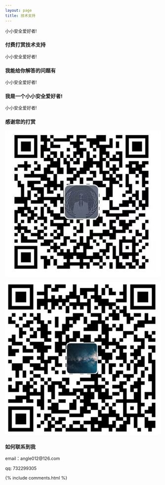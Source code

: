 ```yaml
---
layout: page
title: 技术支持 
---
```


小小安全爱好者!
<h3> 付费打赏技术支持 </h3>

小小安全爱好者!


<h3> 我能给你解答的问题有 </h3>

小小安全爱好者!


<h3> 我是一个小小安全爱好者! </h3>

小小安全爱好者!


<h3> 感谢您的打赏 </h3> 

![](/images/payimg/alipayimg.jpg)

![](/images/payimg/weipayimg.jpg)

<h3> 如何联系到我 </h3>

<p> 
email：angle012@126.com      
<p> 
qq: 732299305    
<p> 

{% include comments.html %}

